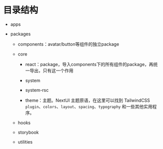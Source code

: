 # 目录结构

- apps

- packages
  
  - components：avatar/button等组件的独立package
  
  - core
    
    - react：package，导入components下的所有组件的package，再统一导出，只有这一个作用
    
    - system
    
    - system-rsc
    
    - theme：主题。NextUI 主题原语，在这里可以找到 TailwindCSS `plugin`、`colors`、`layout`、`spacing`、`typography` 和一些其他实用程序。
  
  - hooks
  
  - storybook
  
  - utilities
  
  


